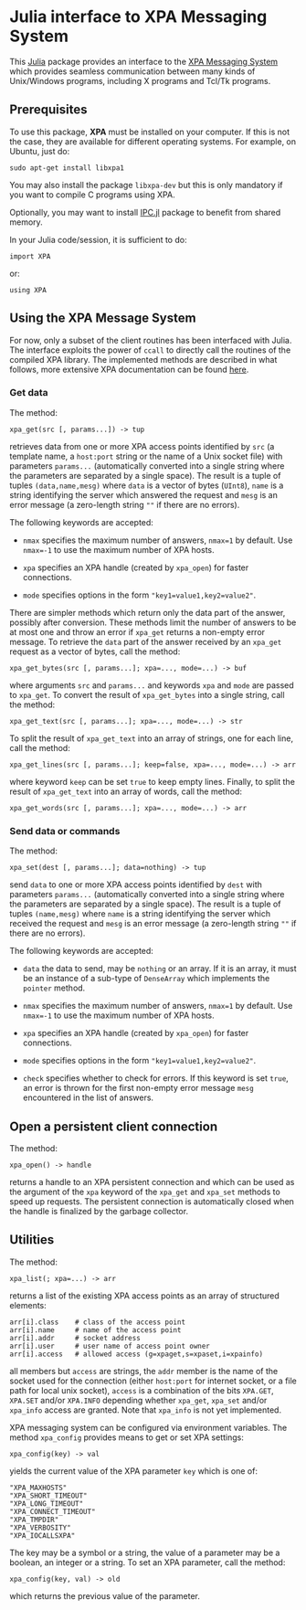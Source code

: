 # Julia interface to XPA Messaging System

This [Julia](http://julialang.org/) package provides an interface to the
[XPA Messaging System](https://github.com/ericmandel/xpa) which provides
seamless communication between many kinds of Unix/Windows programs, including X
programs and Tcl/Tk programs.


## Prerequisites

To use this package, **XPA** must be installed on your computer.
If this is not the case, they are available for different operating systems.
For example, on Ubuntu, just do:

    sudo apt-get install libxpa1

You may also install the package `libxpa-dev` but this is only mandatory if you
want to compile C programs using XPA.

Optionally, you may want to install [IPC.jl](https://github.com/emmt/IPC.jl)
package to benefit from shared memory.

In your Julia code/session, it is sufficient to do:

    import XPA

or:

    using XPA


## Using the XPA Message System

For now, only a subset of the client routines has been interfaced with Julia.
The interface exploits the power of `ccall` to directly call the routines of
the compiled XPA library.  The implemented methods are described in what
follows, more extensive XPA documentation can be found
[here](http://hea-www.harvard.edu/RD/xpa/help.html).


### Get data

The method:

    xpa_get(src [, params...]) -> tup

retrieves data from one or more XPA access points identified by `src` (a
template name, a `host:port` string or the name of a Unix socket file) with
parameters `params...` (automatically converted into a single string where the
parameters are separated by a single space).  The result is a tuple of tuples
`(data,name,mesg)` where `data` is a vector of bytes (`UInt8`), `name` is a
string identifying the server which answered the request and `mesg` is an error
message (a zero-length string `""` if there are no errors).

The following keywords are accepted:

* `nmax` specifies the maximum number of answers, `nmax=1` by default.
  Use `nmax=-1` to use the maximum number of XPA hosts.

* `xpa` specifies an XPA handle (created by `xpa_open`) for faster connections.

* `mode` specifies options in the form `"key1=value1,key2=value2"`.


There are simpler methods which return only the data part of the answer,
possibly after conversion.  These methods limit the number of answers to be at
most one and throw an error if `xpa_get` returns a non-empty error message.  To
retrieve the `data` part of the answer received by an `xpa_get` request as a
vector of bytes, call the method:

    xpa_get_bytes(src [, params...]; xpa=..., mode=...) -> buf

where arguments `src` and `params...` and keywords `xpa` and `mode` are passed
to `xpa_get`.  To convert the result of `xpa_get_bytes` into a single string,
call the method:

    xpa_get_text(src [, params...]; xpa=..., mode=...) -> str

To split the result of `xpa_get_text` into an array of strings, one for each
line, call the method:

    xpa_get_lines(src [, params...]; keep=false, xpa=..., mode=...) -> arr

where keyword `keep` can be set `true` to keep empty lines.  Finally, to split
the result of `xpa_get_text` into an array of words, call the method:

    xpa_get_words(src [, params...]; xpa=..., mode=...) -> arr


### Send data or commands

The method:

    xpa_set(dest [, params...]; data=nothing) -> tup

send `data` to one or more XPA access points identified by `dest` with
parameters `params...` (automatically converted into a single string where the
parameters are separated by a single space).  The result is a tuple of tuples
`(name,mesg)` where `name` is a string identifying the server which received
the request and `mesg` is an error message (a zero-length string `""` if there
are no errors).

The following keywords are accepted:

* `data` the data to send, may be `nothing` or an array.  If it is an array, it
  must be an instance of a sub-type of `DenseArray` which implements the
  `pointer` method.

* `nmax` specifies the maximum number of answers, `nmax=1` by default.
  Use `nmax=-1` to use the maximum number of XPA hosts.

* `xpa` specifies an XPA handle (created by `xpa_open`) for faster connections.

* `mode` specifies options in the form `"key1=value1,key2=value2"`.

* `check` specifies whether to check for errors.  If this keyword is set
  `true`, an error is thrown for the first non-empty error message `mesg`
  encountered in the list of answers.


## Open a persistent client connection

The method:

    xpa_open() -> handle

returns a handle to an XPA persistent connection and which can be used as the
argument of the `xpa` keyword of the `xpa_get` and `xpa_set` methods to speed
up requests.  The persistent connection is automatically closed when the handle
is finalized by the garbage collector.


## Utilities

The method:

    xpa_list(; xpa=...) -> arr

returns a list of the existing XPA access points as an array of structured
elements:

    arr[i].class    # class of the access point
    arr[i].name     # name of the access point
    arr[i].addr     # socket address
    arr[i].user     # user name of access point owner
    arr[i].access   # allowed access (g=xpaget,s=xpaset,i=xpainfo)

all members but `access` are strings, the `addr` member is the name of the
socket used for the connection (either `host:port` for internet socket, or a
file path for local unix socket), `access` is a combination of the bits
`XPA.GET`, `XPA.SET` and/or `XPA.INFO` depending whether `xpa_get`, `xpa_set`
and/or `xpa_info` access are granted.  Note that `xpa_info` is not yet
implemented.

XPA messaging system can be configured via environment variables.  The
method `xpa_config` provides means to get or set XPA settings:

    xpa_config(key) -> val

yields the current value of the XPA parameter `key` which is one of:

    "XPA_MAXHOSTS"
    "XPA_SHORT_TIMEOUT"
    "XPA_LONG_TIMEOUT"
    "XPA_CONNECT_TIMEOUT"
    "XPA_TMPDIR"
    "XPA_VERBOSITY"
    "XPA_IOCALLSXPA"

The key may be a symbol or a string, the value of a parameter may be a boolean,
an integer or a string.  To set an XPA parameter, call the method:

    xpa_config(key, val) -> old

which returns the previous value of the parameter.
